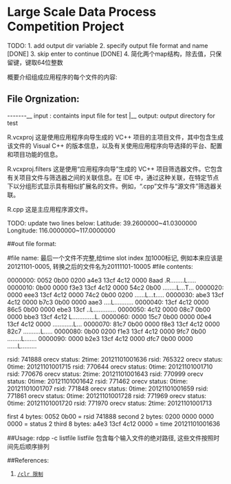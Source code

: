 Large Scale Data Process Competition Project
============================================

TODO:
        1. add output dir variable
        2. specify output file format and name [DONE]
        3. skip enter to continue [DONE]
        4. 简化两个map结构，除去值，只保留键，键取64位整数
        
概要介绍组成应用程序的每个文件的内容:

File Orgnization:
-----------------

-------\__  input : containts input file for test
       |__  output: output directory for test

R.vcxproj
    这是使用应用程序向导生成的 VC++ 项目的主项目文件，其中包含生成该文件的 Visual C++ 的版本信息，以及有关使用应用程序向导选择的平台、配置和项目功能的信息。

R.vcxproj.filters
    这是使用“应用程序向导”生成的 VC++ 项目筛选器文件。它包含有关项目文件与筛选器之间的关联信息。在 IDE 中，通过这种关联，在特定节点下以分组形式显示具有相似扩展名的文件。例如，“.cpp”文件与“源文件”筛选器关联。

R.cpp
    这是主应用程序源文件。


TODO: update two lines below:
Latitude:       39.2600000~41.0300000
Longitude:      116.0000000~117.0000000

##out file format:

#file name:
    最后一个文件不完整,给time slot index 加1000标记, 例如本来应该是20121101-0005,
    转换之后的文件名为20111101-10005
#file contents:

0000000: 0052 0b00 0200 a4e3 13cf 4c12 0000 8aad  .R........L.....
0000010: 0b00 0000 f3e3 13cf 4c12 0000 54c2 0b00  ........L...T...
0000020: 0000 eee3 13cf 4c12 0000 74c2 0b00 0200  ......L...t.....
0000030: abe3 13cf 4c12 0000 b7c3 0b00 0000 aae3  ....L...........
0000040: 13cf 4c12 0000 86c5 0b00 0000 ebe3 13cf  ..L.............
0000050: 4c12 0000 08c7 0b00 0000 bbe3 13cf 4c12  L.............L.
0000060: 0000 15c7 0b00 0000 00e4 13cf 4c12 0000  ............L...
0000070: 81c7 0b00 0000 f8e3 13cf 4c12 0000 82c7  ..........L.....
0000080: 0b00 0200 f1e3 13cf 4c12 0000 9fc7 0b00  ........L.......
0000090: 0000 b2e3 13cf 4c12 0000 dfc7 0b00 0000  ......L.........

rsid: 741888 orecv status: 2time: 20121101001636
rsid: 765322 orecv status: 0time: 20121101001715
rsid: 770644 orecv status: 0time: 20121101001710
rsid: 770676 orecv status: 2time: 20121101001643
rsid: 770999 orecv status: 0time: 20121101001642
rsid: 771462 orecv status: 0time: 20121101001707
rsid: 771848 orecv status: 0time: 20121101001659
rsid: 771861 orecv status: 0time: 20121101001728
rsid: 771969 orecv status: 0time: 20121101001720
rsid: 771970 orecv status: 2time: 20121101001713

first 4 bytes: 0052 0b00 = rsid 741888
second 2 bytes: 0200 0000 0000 0000 = status 2
third 8 bytes: a4e3 13cf 4c12 0000 = time 20121101001636


##Usage:
    rdpp -c listfile
        listfile 包含每个输入文件的绝对路径, 这些文件按照时间先后顺序排列


##References:

1. [`/clr 限制`](http://msdn.microsoft.com/zh-cn/beginner/ffkc918h.aspx)

